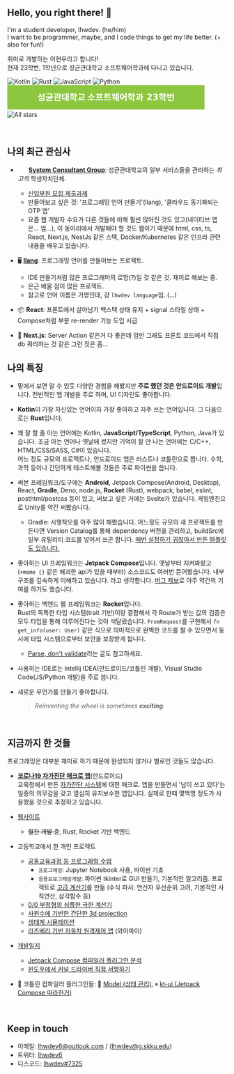 ## Hello, you right there! 👋
I'm a student developer, lhwdev. (he/him)  
I want to be programmer, maybe, and I code things to get my life better. (+ also for fun!)

취미로 개발하는 이현우라고 합니다!  
현재 23학번, 1학년으로 성균관대학교 소프트웨어학과에 다니고 있습니다.

![Kotlin](https://img.shields.io/badge/Kotlin-5472f7?style=for-the-badge&logo=kotlin&logoColor=fff)
![Rust](https://img.shields.io/badge/Rust-f08400?style=for-the-badge&logo=rust&logoColor=fff)
![JavaScript](https://img.shields.io/badge/JavaScript-f7d62d?style=for-the-badge&logo=javascript&logoColor=440)
![Python](https://img.shields.io/badge/Python-3ba4dd?style=for-the-badge&logo=python&logoColor=015)  
[![SKKU 2023](./assets/skku-badge-23.svg)](https://cs.skku.edu/ko/)
![All stars](https://img.shields.io/badge/dynamic/json?logo=github&label=받은%20⭐%20수&style=for-the-badge&query=%24.stars&url=https://api.github-star-counter.workers.dev/user/lhwdev&color=f2e81b)

<br>

## 나의 최근 관심사

- &thinsp;<img src="https://avatars.githubusercontent.com/u/39462049?s=100" width="16" height="16" />&thinsp; [**System Consultant Group**](https://scg.skku.ac.kr): 성균관대학교의 일부 서비스들을 관리하는 _최고의_ 학생자치단체.  
  - [신입부원 모집 제출과제](https://github.com/lhwdev/programming-lesson/tree/master/23-scg-pre-education)
  - 만들어보고 싶은 것: '프로그래밍 언어 만들기'(llang), '클라우드 동기화되는 OTP 앱'
  - 요즘 웹 개발자 수요가 다른 것들에 비해 훨씬 많아진 것도 있고(네이티브 앱은... 엄...), 이 동아리에서
    개발해야 할 것도 웹이기 때문에 html, css, ts, React, Next.js, NestJs 같은 스택, Docker/Kubernetes 같은
    인프라 관련 내용을 배우고 있습니다.

- 🖥️ [**llang**](https://github.com/lhwdev/llang): 프로그래밍 언어를 만들어보는 프로젝트.
  
  - IDE 만들기처럼 많은 프로그래머의 로망(?)일 것 같은 것. 재미로 해보는 중.
  - 은근 배울 점이 많은 프로젝트.
  - 참고로 언어 이름은 가명인데, 걍 `lhwdev language`임. (...)

- 📦 **React**: 프론트에서 살아남기
  백스텍 상태 유지 + signal 스타일 상태 + Compose처럼 부분 re-render 기능
  도입 시급

- 🚀 **Next.js**: Server Action 같은거 다 좋은데 암만 그래도
  프론트 코드에서 직접 db 쿼리하는 것 같은 그런 짓은 좀...

## 나의 특징

- 밑에서 보면 알 수 있듯 다양한 경험을 해봤지만 **주로 했던 것은 안드로이드 개발**입니다.
  전반적인 앱 개발을 주로 하며, UI 디자인도 좋아합니다.

- **Kotlin**이 가장 자신있는 언어이자 가장 좋아하고 자주 쓰는 언어입니다. 그 다음으로는 **Rust**입니다.

- 꽤 잘 할 줄 아는 언어에는 Kotlin, **JavaScript/TypeScript**, Python, Java가 있습니다.
  조금 아는 언어나 옛날에 썼지만 기억이 잘 안 나는 언어에는 C/C++, HTML/CSS/SASS, C#이 있습니다.  
  어느 정도 규모의 프로젝트나, 안드로이드 앱은 러스트나 코틀린으로 짭니다. 수학, 과학 등이나 간단하게 테스트해볼 것들은
  주로 파이썬을 씁니다.

- 써본 프레임워크/도구에는 **Android**, Jetpack Compose(Android, Desktop), React, **Gradle**, Deno, node.js,
  **Rocket** (Rust), webpack, babel, eslint, posthtml/postcss 등이 있고,
  써보고 싶은 거에는 Svelte가 있습니다. 게임엔진으로 Unity를 약간 써봤습니다.
  * Gradle: 시행착오를 아주 많이 해봤습니다. 어느정도 규모의 새 프로젝트를 만든다면 Version Catalog를 통해
    dependency 버전을 관리하고, buildSrc에 일부 유틸리티 코드를 넣어서 쓰곤 합니다.
    [매번 설정하기 귀찮아서 만든 템플릿도 있습니다.](https://github.com/lhwdev/gradle-project-template)

- 좋아하는 UI 프레임워크는 **Jetpack Compose**입니다.
  옛날부터 지켜봐왔고(`+memo {}` 같은 해괴한 api가 있을 때부터) 소스코드도 여러번 뜯어봤습니다.
  내부구조를 깊숙하게 이해하고 있습니다. 라고 생각합니다.
  [버그 제보](https://youtrack.jetbrains.com/issue/KT-44499)로 아주 약간의 기여를 하기도 했습니다.

- 좋아하는 백엔드 웹 프레임워크는 **Rocket**입니다.  
  Rust의 독특한 타입 시스템(trait 기반)이랑 결합해서 각 Route가 받는 값의 검증은 모두 타입을 통해 이루어진다는
  것이 색달랐습니다. `FromRequest`를 구현해서 `fn get_info(user: User)` 같은 식으로 의미적으로 완벽한
  코드를 짤 수 있으면서 동시에 타입 시스템으로부터 보안을 보장받게 됩니다.  
  + [Parse, don't validate](https://lexi-lambda.github.io/blog/2019/11/05/parse-don-t-validate/)라는
  글도 참고하세요.

- 사용하는 IDE로는 Intellij IDEA(안드로이드/코틀린 개발), Visual Studio Code(JS/Python 개발)을 주로 씁니다.

- 새로운 무언가를 만들기 좋아합니다.
  
  > _Reinventing the wheel is sometimes **exciting**._

<br>

## 지금까지 한 것들
프로그래밍은 대부분 재미로 하기 때문에 완성되지 않거나 별로인 것들도 많습니다.

- [**코로나19 자가진단 매크로 앱**](https://github.com/lhwdev/covid-selftest-macro)(안드로이드)  
  교육청에서 만든 [자가진단 시스템](https://hcs.eduro.go.kr)에 대한 매크로. 앱을 만들면서 '남이 쓰고 있다'는 일종의 의무감을
  갖고 열심히 유지보수한 앱입니다. 실제로 한때 몇백명 정도가 사용했을 것으로 추정하고 있습니다.

- [웹사이트](https://github.com/lhwdev/website)
  * ~~절찬 개발 중~~, Rust, Rocket 기반 백엔드

- 고등학교에서 한 개인 프로젝트
  * [공동교육과정 등 프로그래밍 수업](https://github.com/lhwdev/programming-lesson)
    - `프로그래밍`: Jupyter Notebook 사용, 파이썬 기초
    - `응용프로그래밍개발`: 파이썬 tkinter로 GUI 만들기, 기본적인 알고리즘.
      프로젝트로 [고급 계산기](https://github.com/lhwdev/programming-lesson/blob/master/comedu/application-dev/project/%ED%94%84%EB%A1%9C%EC%A0%9D%ED%8A%B8.ipynb)를 만듦 (수식 파서: 연산자 우선순위 고려, 기본적인 사칙연산, 삼각함수 등)
  * [0/0 부정형의 심플한 극한 계산기](https://github.com/lhwdev/project-math)
  * [사원수에 기반한 간단한 3d projection](https://github.com/lhwdev/project-3d-projection)
  * [생태계 시뮬레이션](https://github.com/lhwdev/EcoSystem)
  * [라즈베리 기반 자동차 원격제어 앱](https://github.com/lhwdev/project-vrcar) (와이파이)

- [개발일지](https://lhwdev.github.io/note)
  * [Jetpack Compose 컴파일러 플러그인 분석](https://lhwdev.github.io/note/compose/how-it-works)
  * [윈도우에서 커널 드라이버 직접 서명하기](https://lhwdev.github.io/note/other/windows-self-driver-signing)

- 🚧 코틀린 컴파일러 플러그인들: 🚧 [Model (상태 관리)](https://github.com/lhwdev/Model),
  ⏸ [kt-ui (Jetpack Compose 따라한거)](https://github.com/lhwdev/kt-ui/blob/master/compiler-plugin)

<br>

## Keep in touch
- 이메일: lhwdev6@outlook.com / (lhwdev@g.skku.edu)
- 트위터: [lhwdev6](https://twitter.com/lhwdev6)
- 디스코드: [lhwdev#7325](https://discord.com/users/551597391741059083)

